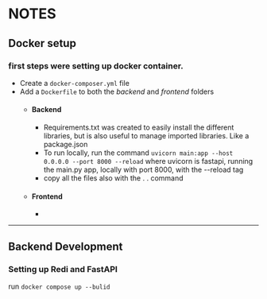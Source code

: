 # NOTES

## Docker setup
### first steps were setting up docker container. 
- Create a ```docker-composer.yml``` file
- Add a ```Dockerfile``` to both the _backend_ and _frontend_ folders
    - #### Backend
        - Requirements.txt was created to easily install the different libraries, but is also useful to manage imported libraries. Like a package.json
        - To run locally, run the command ```uvicorn main:app --host 0.0.0.0 --port 8000 --reload``` where uvicorn is fastapi, running the main.py app, locally with port 8000, with the --reload tag
        - copy all the files also with the . .  command
    - #### Frontend
        - 

---

## Backend Development
### Setting up Redi and FastAPI

run ```docker compose up --bulid``` 